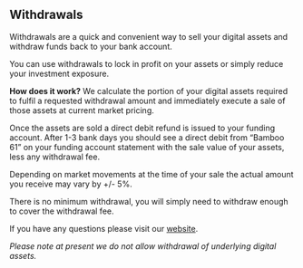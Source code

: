 ## Withdrawals
Withdrawals are a quick and convenient way to sell your digital assets and withdraw funds back to your bank account.

You can use withdrawals to lock in profit on your assets or simply reduce your investment exposure.

**How does it work?**
We calculate the portion of your digital assets required to fulfil a requested withdrawal amount and immediately execute a sale of those assets at current market pricing.

Once the assets are sold a direct debit refund is issued to your funding account. After 1-3 bank days you should see a direct debit from “Bamboo 61” on your funding account statement with the sale value of your assets, less any withdrawal fee.

Depending on market movements at the time of your sale the actual amount you receive may vary by +/- 5%.

There is no minimum withdrawal, you will simply need to withdraw enough to cover the withdrawal fee.
            
If you have any questions please visit our [website](https://www.getbamboo.io).

_Please note at present we do not allow withdrawal of underlying digital assets._

